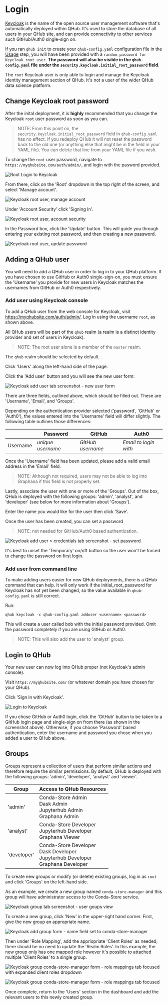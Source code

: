 # Login

[Keycloak](https://www.keycloak.org/) is the name of the open source user management software that's automatically deployed within QHub. It's used to store the database of all users in your QHub site, and can provide connectivity to other services such GitHub/Auth0 single-sign on.

If you ran `qhub init` to create your `qhub-config.yaml` configuration file in the [Usage](usage.md) step, you will have been provided with a `random password for Keycloak root user`. **The password will also be visible in the `qhub-config.yaml` file under the `security.keycloak.initial_root_password` field**.

The `root` Keycloak user is only able to login and manage the Keycloak identity management section of QHub. It's not a user of the wider QHub data science platform.

## Change Keycloak root password

After the inital deployment, it is **highly** recommended that you change the Keycloak `root` user password as soon as you can.
> NOTE: From this point on, the `security.keycloak.initial_root_password` field in `qhub-config.yaml` has no effect. If you redeploy QHub it will not reset the password back to the old one (or anything else that might be in the field in your YAML file). You can delete that line from your YAML file if you wish.

To change the `root` user password, navigate to `https://myqhubsite.com/auth/admin/`, and login with the pasword provided.

![Root Login to Keycloak](../images/keycloak_master_login.png)

From there, click on the 'Root' dropdown in the top right of the screen, and select 'Manage account'.

![Keycloak root user, manage account](../images/keycloak_root_user_manage_account.png)

Under 'Account Security' click 'Signing In'.

![Keycloak root user, account security](../images/keycloak_root_user_account_security.png)

In the Password box, click the 'Update' button. This will guide you through entering your existing root password, and then creating a new password.

![Keycloak root user, update password](../images/keycloak_root_user_update_password.png)


## Adding a QHub user

You will need to add a QHub user in order to log in to your QHub platform. If you have chosen to use GitHub or Auth0 single-sign-on, you must ensure the 'Username' you provide for new users in Keycloak matches the usernames from GitHub or Auth0 respectively.

### Add user using Keycloak console

To add a QHub user from the web console for Keycloak, visit <https://myqhubsite.com/auth/admin/>. Log in using the username `root`, as shown above.

All QHub users will be part of the `qhub` realm (a realm is a distinct identity provider and set of users in Keycloak).
> NOTE: The root user alone is a member of the `master` realm.

The `qhub` realm should be selected by default.

Click 'Users' along the left-hand side of the page.

Click the 'Add user' button and you will see the new user form:

![Keycloak add user tab screenshot - new user form ](../images/keycloak_add_users.png)

There are three fields, outlined above, which should be filled out. These are 'Username', 'Email', and 'Groups'.

Depending on the authentication provider selected ('password', 'GitHub' or 'Auth0'), the values entered into the 'Username' field will differ slightly. The following table outlines those differences:

|   | Password  | GitHub  | Auth0   |
|---|---|---|---|
| Username | *unique username*  | *GitHub username* | *Email to login with* |

Once the 'Username' field has been updated, please add a valid email address in the 'Email' field.
> NOTE: Although not required, users may not be able to log into Graphana if this field is not properly set.

Lastly, associate the user with one or more of the 'Groups'. Out of the box, QHub is deployed with the following groups: 'admin', 'analyst', and 'developer' (see below for more information about 'Groups').

Enter the name you would like for the user then click 'Save'.

Once the user has been created, you can set a password
> NOTE: not needed for GitHub/Auth0 based authentication.

![Keycloak add user > credentials tab screenshot - set password](../images/keycloak_user_password.png)

It's best to unset the 'Temporary' on/off button so the user won't be forced to change the password on first login.

### Add user from command line

To make adding users easier for new QHub deployments, there is a QHub command that can help. It will only work if the initial_root_password for Keycloak has not yet been changed, so the value available in `qhub-config.yaml` is still correct.

Run:
```shell
qhub keycloak -c qhub-config.yaml adduser <username> <password>
```

This will create a user called bob with the initial password provided. Omit the password completely if you are using GitHub or Auth0.
> NOTE: This will also add the user to 'analyst' group.

## Login to QHub

Your new user can now log into QHub proper (not Keycloak's admin console).

Visit `https://myqhubsite.com/` (or whatever domain you have chosen for your QHub).

Click 'Sign in with Keycloak'.

![Login to Keycloak](../images/keycloak_qhub_login.png)

If you chose GitHub or Auth0 login, click the 'GitHub' button to be taken to a GitHub login page and single-sign on from there (as shown in the screenshot above). Otherwise, if you choose 'Password' based authentication, enter the username and password you chose when you added a user to QHub above.

## Groups

Groups represent a collection of users that perform similar actions and therefore require the similar permissions. By default, QHub is deployed with the following groups: 'admin', 'developer', 'analyst' and 'viewer'.

| Group | Access to QHub Resources |
|---|---|
| 'admin' | Conda-Store Admin <br> Dask Admin <br> Jupyterhub Admin <br> Graphana Admin |
| 'analyst' | Conda-Store Developer <br> Jupyterhub Developer <br> Graphana Viewer |
| 'developer' | Conda-Store Developer <br> Dask Developer <br> Jupyterhub Developer <br> Graphana Developer |

To create new groups or modify (or delete) existing groups, log in as `root` and click 'Groups' on the left-hand side.

As an example, we create a new group named `conda-store-manager` and this group will have administrator access to the Conda-Store service.

![Keycloak group tab screenshot - user goups view](../images/keycloak_groups.png)

To create a new group, click 'New' in the upper-right hand corner. First, give the new group an appropriate name.

![Keycloak add group form - name field set to conda-store-manager](../images/keycloak_new_group1.png)

Then under 'Role Mapping', add the appriopriate 'Client Roles' as needed; there should be no need to update the 'Realm Roles'. In this example, the new group only has one mapped role however it's possible to attached multiple 'Client Roles' to a single group.

![Keycloak group conda-store-manager form - role mappings tab focused with expanded client roles  dropdown](../images/keycloak_new_group2.png)

![Keycloak group conda-store-manager form - role mappings tab focused ](../images/keycloak_new_group3.png)

Once complete, return to the 'Users' section in the dashboard and add the relevant users to this newly created group.

